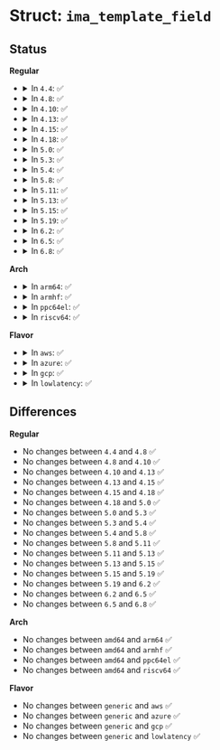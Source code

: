 # Struct: <code>ima_template_field</code>

## Status
<b>Regular</b>
<ul>
<li>
<details>
<summary>In <code>4.4</code>: ✅</summary>

```c
struct ima_template_field {
    const const char[16] field_id;
    int (*field_init)(struct ima_event_data *, struct ima_field_data *);
    void (*field_show)(struct seq_file *, enum ima_show_type, struct ima_field_data *);
};
```
</details>
</li>
<li>
<details>
<summary>In <code>4.8</code>: ✅</summary>

```c
struct ima_template_field {
    const const char[16] field_id;
    int (*field_init)(struct ima_event_data *, struct ima_field_data *);
    void (*field_show)(struct seq_file *, enum ima_show_type, struct ima_field_data *);
};
```
</details>
</li>
<li>
<details>
<summary>In <code>4.10</code>: ✅</summary>

```c
struct ima_template_field {
    const const char[16] field_id;
    int (*field_init)(struct ima_event_data *, struct ima_field_data *);
    void (*field_show)(struct seq_file *, enum ima_show_type, struct ima_field_data *);
};
```
</details>
</li>
<li>
<details>
<summary>In <code>4.13</code>: ✅</summary>

```c
struct ima_template_field {
    const const char[16] field_id;
    int (*field_init)(struct ima_event_data *, struct ima_field_data *);
    void (*field_show)(struct seq_file *, enum ima_show_type, struct ima_field_data *);
};
```
</details>
</li>
<li>
<details>
<summary>In <code>4.15</code>: ✅</summary>

```c
struct ima_template_field {
    const const char[16] field_id;
    int (*field_init)(struct ima_event_data *, struct ima_field_data *);
    void (*field_show)(struct seq_file *, enum ima_show_type, struct ima_field_data *);
};
```
</details>
</li>
<li>
<details>
<summary>In <code>4.18</code>: ✅</summary>

```c
struct ima_template_field {
    const const char[16] field_id;
    int (*field_init)(struct ima_event_data *, struct ima_field_data *);
    void (*field_show)(struct seq_file *, enum ima_show_type, struct ima_field_data *);
};
```
</details>
</li>
<li>
<details>
<summary>In <code>5.0</code>: ✅</summary>

```c
struct ima_template_field {
    const const char[16] field_id;
    int (*field_init)(struct ima_event_data *, struct ima_field_data *);
    void (*field_show)(struct seq_file *, enum ima_show_type, struct ima_field_data *);
};
```
</details>
</li>
<li>
<details>
<summary>In <code>5.3</code>: ✅</summary>

```c
struct ima_template_field {
    const const char[16] field_id;
    int (*field_init)(struct ima_event_data *, struct ima_field_data *);
    void (*field_show)(struct seq_file *, enum ima_show_type, struct ima_field_data *);
};
```
</details>
</li>
<li>
<details>
<summary>In <code>5.4</code>: ✅</summary>

```c
struct ima_template_field {
    const const char[16] field_id;
    int (*field_init)(struct ima_event_data *, struct ima_field_data *);
    void (*field_show)(struct seq_file *, enum ima_show_type, struct ima_field_data *);
};
```
</details>
</li>
<li>
<details>
<summary>In <code>5.8</code>: ✅</summary>

```c
struct ima_template_field {
    const const char[16] field_id;
    int (*field_init)(struct ima_event_data *, struct ima_field_data *);
    void (*field_show)(struct seq_file *, enum ima_show_type, struct ima_field_data *);
};
```
</details>
</li>
<li>
<details>
<summary>In <code>5.11</code>: ✅</summary>

```c
struct ima_template_field {
    const const char[16] field_id;
    int (*field_init)(struct ima_event_data *, struct ima_field_data *);
    void (*field_show)(struct seq_file *, enum ima_show_type, struct ima_field_data *);
};
```
</details>
</li>
<li>
<details>
<summary>In <code>5.13</code>: ✅</summary>

```c
struct ima_template_field {
    const const char[16] field_id;
    int (*field_init)(struct ima_event_data *, struct ima_field_data *);
    void (*field_show)(struct seq_file *, enum ima_show_type, struct ima_field_data *);
};
```
</details>
</li>
<li>
<details>
<summary>In <code>5.15</code>: ✅</summary>

```c
struct ima_template_field {
    const const char[16] field_id;
    int (*field_init)(struct ima_event_data *, struct ima_field_data *);
    void (*field_show)(struct seq_file *, enum ima_show_type, struct ima_field_data *);
};
```
</details>
</li>
<li>
<details>
<summary>In <code>5.19</code>: ✅</summary>

```c
struct ima_template_field {
    const const char[16] field_id;
    int (*field_init)(struct ima_event_data *, struct ima_field_data *);
    void (*field_show)(struct seq_file *, enum ima_show_type, struct ima_field_data *);
};
```
</details>
</li>
<li>
<details>
<summary>In <code>6.2</code>: ✅</summary>

```c
struct ima_template_field {
    const const char[16] field_id;
    int (*field_init)(struct ima_event_data *, struct ima_field_data *);
    void (*field_show)(struct seq_file *, enum ima_show_type, struct ima_field_data *);
};
```
</details>
</li>
<li>
<details>
<summary>In <code>6.5</code>: ✅</summary>

```c
struct ima_template_field {
    const const char[16] field_id;
    int (*field_init)(struct ima_event_data *, struct ima_field_data *);
    void (*field_show)(struct seq_file *, enum ima_show_type, struct ima_field_data *);
};
```
</details>
</li>
<li>
<details>
<summary>In <code>6.8</code>: ✅</summary>

```c
struct ima_template_field {
    const const char[16] field_id;
    int (*field_init)(struct ima_event_data *, struct ima_field_data *);
    void (*field_show)(struct seq_file *, enum ima_show_type, struct ima_field_data *);
};
```
</details>
</li>
</ul>
<b>Arch</b>
<ul>
<li>
<details>
<summary>In <code>arm64</code>: ✅</summary>

```c
struct ima_template_field {
    const const char[16] field_id;
    int (*field_init)(struct ima_event_data *, struct ima_field_data *);
    void (*field_show)(struct seq_file *, enum ima_show_type, struct ima_field_data *);
};
```
</details>
</li>
<li>
<details>
<summary>In <code>armhf</code>: ✅</summary>

```c
struct ima_template_field {
    const const char[16] field_id;
    int (*field_init)(struct ima_event_data *, struct ima_field_data *);
    void (*field_show)(struct seq_file *, enum ima_show_type, struct ima_field_data *);
};
```
</details>
</li>
<li>
<details>
<summary>In <code>ppc64el</code>: ✅</summary>

```c
struct ima_template_field {
    const const char[16] field_id;
    int (*field_init)(struct ima_event_data *, struct ima_field_data *);
    void (*field_show)(struct seq_file *, enum ima_show_type, struct ima_field_data *);
};
```
</details>
</li>
<li>
<details>
<summary>In <code>riscv64</code>: ✅</summary>

```c
struct ima_template_field {
    const const char[16] field_id;
    int (*field_init)(struct ima_event_data *, struct ima_field_data *);
    void (*field_show)(struct seq_file *, enum ima_show_type, struct ima_field_data *);
};
```
</details>
</li>
</ul>
<b>Flavor</b>
<ul>
<li>
<details>
<summary>In <code>aws</code>: ✅</summary>

```c
struct ima_template_field {
    const const char[16] field_id;
    int (*field_init)(struct ima_event_data *, struct ima_field_data *);
    void (*field_show)(struct seq_file *, enum ima_show_type, struct ima_field_data *);
};
```
</details>
</li>
<li>
<details>
<summary>In <code>azure</code>: ✅</summary>

```c
struct ima_template_field {
    const const char[16] field_id;
    int (*field_init)(struct ima_event_data *, struct ima_field_data *);
    void (*field_show)(struct seq_file *, enum ima_show_type, struct ima_field_data *);
};
```
</details>
</li>
<li>
<details>
<summary>In <code>gcp</code>: ✅</summary>

```c
struct ima_template_field {
    const const char[16] field_id;
    int (*field_init)(struct ima_event_data *, struct ima_field_data *);
    void (*field_show)(struct seq_file *, enum ima_show_type, struct ima_field_data *);
};
```
</details>
</li>
<li>
<details>
<summary>In <code>lowlatency</code>: ✅</summary>

```c
struct ima_template_field {
    const const char[16] field_id;
    int (*field_init)(struct ima_event_data *, struct ima_field_data *);
    void (*field_show)(struct seq_file *, enum ima_show_type, struct ima_field_data *);
};
```
</details>
</li>
</ul>

## Differences
<b>Regular</b>
<ul>
<li>
No changes between <code>4.4</code> and <code>4.8</code> ✅
</li>
<li>
No changes between <code>4.8</code> and <code>4.10</code> ✅
</li>
<li>
No changes between <code>4.10</code> and <code>4.13</code> ✅
</li>
<li>
No changes between <code>4.13</code> and <code>4.15</code> ✅
</li>
<li>
No changes between <code>4.15</code> and <code>4.18</code> ✅
</li>
<li>
No changes between <code>4.18</code> and <code>5.0</code> ✅
</li>
<li>
No changes between <code>5.0</code> and <code>5.3</code> ✅
</li>
<li>
No changes between <code>5.3</code> and <code>5.4</code> ✅
</li>
<li>
No changes between <code>5.4</code> and <code>5.8</code> ✅
</li>
<li>
No changes between <code>5.8</code> and <code>5.11</code> ✅
</li>
<li>
No changes between <code>5.11</code> and <code>5.13</code> ✅
</li>
<li>
No changes between <code>5.13</code> and <code>5.15</code> ✅
</li>
<li>
No changes between <code>5.15</code> and <code>5.19</code> ✅
</li>
<li>
No changes between <code>5.19</code> and <code>6.2</code> ✅
</li>
<li>
No changes between <code>6.2</code> and <code>6.5</code> ✅
</li>
<li>
No changes between <code>6.5</code> and <code>6.8</code> ✅
</li>
</ul>
<b>Arch</b>
<ul>
<li>
No changes between <code>amd64</code> and <code>arm64</code> ✅
</li>
<li>
No changes between <code>amd64</code> and <code>armhf</code> ✅
</li>
<li>
No changes between <code>amd64</code> and <code>ppc64el</code> ✅
</li>
<li>
No changes between <code>amd64</code> and <code>riscv64</code> ✅
</li>
</ul>
<b>Flavor</b>
<ul>
<li>
No changes between <code>generic</code> and <code>aws</code> ✅
</li>
<li>
No changes between <code>generic</code> and <code>azure</code> ✅
</li>
<li>
No changes between <code>generic</code> and <code>gcp</code> ✅
</li>
<li>
No changes between <code>generic</code> and <code>lowlatency</code> ✅
</li>
</ul>
